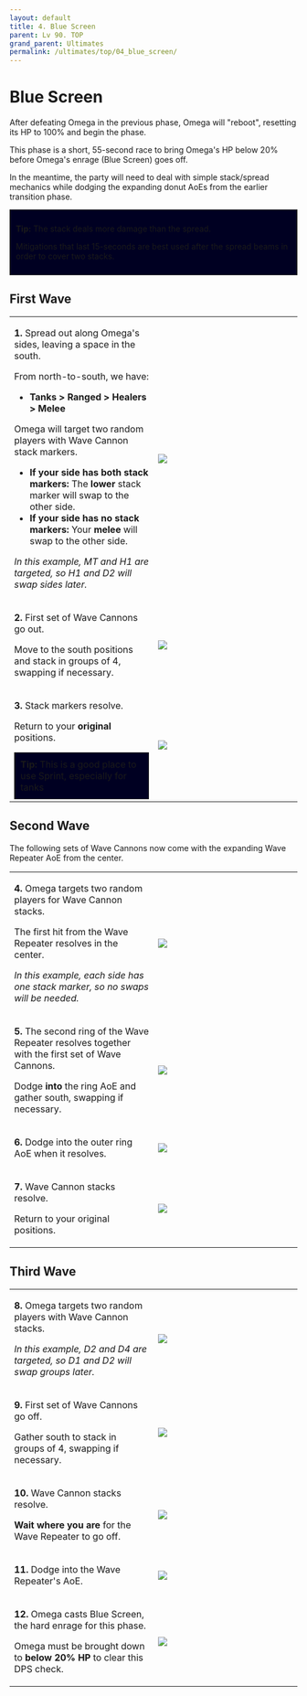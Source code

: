 ```yaml
---
layout: default
title: 4. Blue Screen
parent: Lv 90. TOP
grand_parent: Ultimates
permalink: /ultimates/top/04_blue_screen/
---
```


# Blue Screen

After defeating Omega in the previous phase, Omega will "reboot", resetting its HP to 100% and begin the phase.

This phase is a short, 55-second race to bring Omega's HP below 20% before Omega's enrage (Blue Screen) goes off.

In the meantime, the party will need to deal with simple stack/spread mechanics while dodging the expanding donut AoEs from the earlier transition phase.

<div style="background-color: #002 ; padding: 10px; border: 1px solid;">
<p><b>Tip:</b> The stack deals more damage than the spread.</p><p>Mitigations that last 15-seconds are best used after the spread beams in order to cover two stacks.</p></div>

## First Wave

<table>
  <tr>
    <td width="50%"><p><b>1.</b> Spread out along Omega's sides, leaving a space in the south.</p><p>From north-to-south, we have:</p><ul><li><b>Tanks > Ranged > Healers > Melee</b></li></ul><p>Omega will target two random players with Wave Cannon stack markers.</p><ul><li><b>If your side has both stack markers:</b> The <b>lower</b> stack marker will swap to the other side.</li><li><b>If your side has no stack markers:</b> Your <b>melee</b> will swap to the other side.</li></ul><p><em>In this example, MT and H1 are targeted, so H1 and D2 will swap sides later.</em></p></td>
    <td><img src="../images/04_blue_screen/blue_screen_1_1.jpg"></td>
  </tr>
  <tr>
    <td><p><b>2.</b> First set of Wave Cannons go out.</p><p>Move to the south positions and stack in groups of 4, swapping if necessary.</p></td>
    <td><img src="../images/04_blue_screen/blue_screen_1_2.jpg"></td>
  </tr>
  <tr>
    <td><p><b>3.</b> Stack markers resolve.</p><p>Return to your <b>original</b> positions.</p>
    <div style="background-color: #002 ; padding: 10px; border: 1px solid;">
    <b>Tip:</b> This is a good place to use Sprint, especially for tanks</div></td>
    <td><img src="../images/04_blue_screen/blue_screen_1_3.jpg"></td>
  </tr>
</table>

## Second Wave

The following sets of Wave Cannons now come with the expanding Wave Repeater AoE from the center.

<table>
  <tr>
    <td width="50%"><p><b>4.</b> Omega targets two random players for Wave Cannon stacks.</p><p>The first hit from the Wave Repeater resolves in the center.</p><p><em>In this example, each side has one stack marker, so no swaps will be needed.</em></p></td>
    <td><img src="../images/04_blue_screen/blue_screen_2_1.jpg"></td>
  </tr>
  <tr>
    <td><p><b>5.</b> The second ring of the Wave Repeater resolves together with the first set of Wave Cannons.</p><p>Dodge <b>into</b> the ring AoE and gather south, swapping if necessary.</p></td>
    <td><img src="../images/04_blue_screen/blue_screen_2_2.jpg"></td>
  </tr>
  <tr>
    <td><p><b>6.</b> Dodge into the outer ring AoE when it resolves.</p></td>
    <td><img src="../images/04_blue_screen/blue_screen_2_3.jpg"></td>
  </tr>
  <tr>
    <td><p><b>7.</b> Wave Cannon stacks resolve.</p><p>Return to your original positions.</p></td>
    <td><img src="../images/04_blue_screen/blue_screen_2_4.jpg"></td>
  </tr>
</table>

## Third Wave

<table>
  <tr>
    <td width="50%"><p><b>8.</b> Omega targets two random players with Wave Cannon stacks.</p><p><em>In this example, D2 and D4 are targeted, so D1 and D2 will swap groups later.</em></p></td>
    <td><img src="../images/04_blue_screen/blue_screen_3_1.jpg"></td>
  </tr>
  <tr>
    <td><p><b>9.</b> First set of Wave Cannons go off.</p><p>Gather south to stack in groups of 4, swapping if necessary.</p></td>
    <td><img src="../images/04_blue_screen/blue_screen_3_2.jpg"></td>
  </tr>
  <tr>
    <td><p><b>10.</b> Wave Cannon stacks resolve.</p><p><b>Wait where you are</b> for the Wave Repeater to go off.</p></td>
    <td><img src="../images/04_blue_screen/blue_screen_3_3.jpg"></td>
  </tr>
  <tr>
    <td><p><b>11.</b> Dodge into the Wave Repeater's AoE.</p></td>
    <td><img src="../images/04_blue_screen/blue_screen_3_4.jpg"></td>
  </tr>
  <tr>
    <td><p><b>12.</b> Omega casts Blue Screen, the hard enrage for this phase.</p><p>Omega must be brought down to <b>below 20% HP</b> to clear this DPS check.</p></td>
    <td><img src="../images/04_blue_screen/blue_screen_3_5.jpg"></td>
  </tr>
</table>
